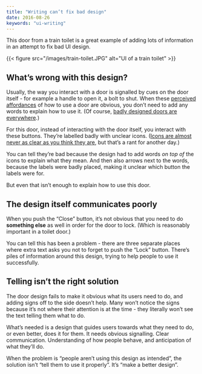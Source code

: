 ```yaml
---
title: "Writing can’t fix bad design"
date: 2016-08-26
keywords: "ui-writing"
---
```


This door from a train toilet is a great example of adding lots of information in an attempt to fix bad UI design.

{{< figure src="/images/train-toilet.JPG" alt="UI of a train toilet" >}}

## What’s wrong with this design?

Usually, the way you interact with a door is signalled by cues on the door itself - for example a handle to open it, a bolt to shut. When these [perceived affordances](https://jnd.org/affordances_and_design/) of how to use a door are obvious, you don’t need to add any words to explain how to use it. (Of course, [badly designed doors are everywhere](https://99percentinvisible.org/article/norman-doors-dont-know-whether-push-pull-blame-design/).)

For this door, instead of interacting with the door itself, you interact with these buttons. They’re labelled badly with unclear icons. ([Icons are almost never as clear as you think they are](https://twitter.com/baitman/status/760975269679226880), but that’s a rant for another day.)

You can tell they’re bad because the design had to add words *on top of* the icons to explain what they mean. And then also arrows next to the words, because the labels were badly placed, making it unclear which button the labels were for.

But even that isn’t enough to explain how to use this door.

## The design itself communicates poorly

When you push the “Close” button, it’s not obvious that you need to do **something else** as well in order for the door to lock. (Which is reasonably important in a toilet door.)

You can tell this has been a problem - there are three separate places where extra text asks you not to forget to push the “Lock” button. There’s piles of information around this design, trying to help people to use it successfully.

## Telling isn’t the right solution

The door design fails to make it obvious what its users need to do, and adding signs off to the side doesn’t help. Many won’t notice the signs because it’s not where their attention is at the time - they literally won’t see the text telling them what to do.

What’s needed is a design that guides users towards what they need to do, or even better, does it for them. It needs obvious signalling. Clear communication. Understanding of how people behave, and anticipation of what they’ll do.

When the problem is “people aren’t using this design as intended”, the solution isn’t “tell them to use it properly”. It’s “make a better design”.

